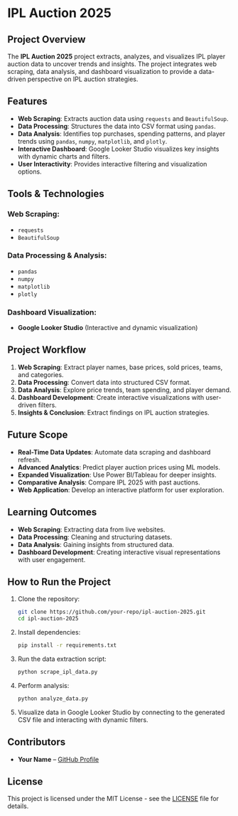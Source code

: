 # IPL Auction 2025

## Project Overview
The **IPL Auction 2025** project extracts, analyzes, and visualizes IPL player auction data to uncover trends and insights. The project integrates web scraping, data analysis, and dashboard visualization to provide a data-driven perspective on IPL auction strategies.

## Features
- **Web Scraping**: Extracts auction data using `requests` and `BeautifulSoup`.
- **Data Processing**: Structures the data into CSV format using `pandas`.
- **Data Analysis**: Identifies top purchases, spending patterns, and player trends using `pandas`, `numpy`, `matplotlib`, and `plotly`.
- **Interactive Dashboard**: Google Looker Studio visualizes key insights with dynamic charts and filters.
- **User Interactivity**: Provides interactive filtering and visualization options.

## Tools & Technologies
### Web Scraping:
- `requests`
- `BeautifulSoup`

### Data Processing & Analysis:
- `pandas`
- `numpy`
- `matplotlib`
- `plotly`

### Dashboard Visualization:
- **Google Looker Studio** (Interactive and dynamic visualization)

## Project Workflow
1. **Web Scraping**: Extract player names, base prices, sold prices, teams, and categories.
2. **Data Processing**: Convert data into structured CSV format.
3. **Data Analysis**: Explore price trends, team spending, and player demand.
4. **Dashboard Development**: Create interactive visualizations with user-driven filters.
5. **Insights & Conclusion**: Extract findings on IPL auction strategies.

## Future Scope
- **Real-Time Data Updates**: Automate data scraping and dashboard refresh.
- **Advanced Analytics**: Predict player auction prices using ML models.
- **Expanded Visualization**: Use Power BI/Tableau for deeper insights.
- **Comparative Analysis**: Compare IPL 2025 with past auctions.
- **Web Application**: Develop an interactive platform for user exploration.

## Learning Outcomes
- **Web Scraping**: Extracting data from live websites.
- **Data Processing**: Cleaning and structuring datasets.
- **Data Analysis**: Gaining insights from structured data.
- **Dashboard Development**: Creating interactive visual representations with user engagement.

## How to Run the Project
1. Clone the repository:
   ```sh
   git clone https://github.com/your-repo/ipl-auction-2025.git
   cd ipl-auction-2025
   ```
2. Install dependencies:
   ```sh
   pip install -r requirements.txt
   ```
3. Run the data extraction script:
   ```sh
   python scrape_ipl_data.py
   ```
4. Perform analysis:
   ```sh
   python analyze_data.py
   ```
5. Visualize data in Google Looker Studio by connecting to the generated CSV file and interacting with dynamic filters.

## Contributors
- **Your Name** – [GitHub Profile](https://github.com/your-profile)

## License
This project is licensed under the MIT License - see the [LICENSE](LICENSE) file for details.
